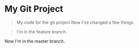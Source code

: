 # My Git Project

> My code for the git project
>Now I've changed a few things.


>I'm in the feature branch.

Now I'm in the master branch.

